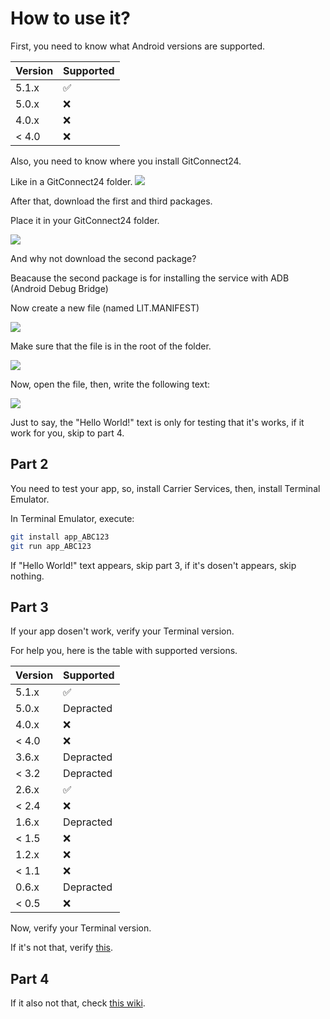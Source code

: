 # How to use it?

First, you need to know what Android versions are supported.

| Version | Supported          |
| ------- | ------------------ |
| 5.1.x   | :white_check_mark: |
| 5.0.x   | :x:                |
| 4.0.x   | :x: |
| < 4.0   | :x:                |

Also, you need to know where you install GitConnect24.


Like in a GitConnect24 folder.
![](https://firebasestorage.googleapis.com/v0/b/plus-6aaf1.appspot.com/o/20221211_112520.jpg?alt=media&token=4e74894d-0d2c-4c7a-bd85-c896a0aed9ca)

After that, download the first and third packages.

Place it in your GitConnect24 folder.

![](https://firebasestorage.googleapis.com/v0/b/plus-6aaf1.appspot.com/o/20221211_113449.jpg?alt=media&token=a1d30f24-8b10-4f4d-9e84-68dae56fbf4c)

And why not download the second package?

Beacause the second package is for installing the service with ADB (Android Debug Bridge)

Now create a new file (named LIT.MANIFEST)

![](https://firebasestorage.googleapis.com/v0/b/plus-6aaf1.appspot.com/o/20221211_114032.jpg?alt=media&token=b41fe988-de53-4591-9f05-2f5b599a66b0)

Make sure that the file is in the root of the folder.

![](https://firebasestorage.googleapis.com/v0/b/plus-6aaf1.appspot.com/o/20221211_115041.jpg?alt=media&token=b9f8cbc2-fe9e-4959-afdd-20bdd10cacd5)

Now, open the file, then, write the following text:

![](https://firebasestorage.googleapis.com/v0/b/plus-6aaf1.appspot.com/o/20221216_171837.jpg?alt=media&token=8836a4d9-827f-4fed-b681-8943d37d82af)

Just to say, the "Hello World!" text is only for testing that it's works, if it work for you, skip to part 4.

## Part 2

You need to test your app, so, install Carrier Services, then, install Terminal Emulator.

In Terminal Emulator, execute:

```bash
git install app_ABC123
git run app_ABC123
```
If "Hello World!" text appears, skip part 3, if it's dosen't appears, skip nothing.

## Part 3

If your app dosen't work, verify your Terminal version.

For help you, here is the table with supported versions.

| Version | Supported          |
| ------- | ------------------ |
| 5.1.x   | :white_check_mark: |
| 5.0.x   | Depracted                |
| 4.0.x   | :x: |
| < 4.0   | :x:                |
| 3.6.x   | Depracted                |
| < 3.2   | Depracted                |
| 2.6.x   | :white_check_mark: |
| < 2.4   | :x:                |
| 1.6.x   | Depracted                |
| < 1.5   | :x:                |
| 1.2.x   | :x:                |
| < 1.1   | :x:                |
| 0.6.x   | Depracted                |
| < 0.5   | :x:                |

Now, verify your Terminal version.

If it's not that, verify [this](https://github.com/AmixemHello/gitconnect24/wiki/What-versions-of-Git-are-supported%3F).

## Part 4

If it also not that, check [this wiki]().

